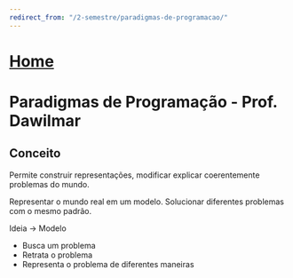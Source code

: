```yaml
---
redirect_from: "/2-semestre/paradigmas-de-programacao/"
---
```


# [Home](/engenharia-de-computacao/)

# Paradigmas de Programação - Prof. Dawilmar

## Conceito

Permite construir representações, modificar explicar coerentemente problemas do mundo.

Representar o mundo real em um modelo. Solucionar diferentes problemas com o mesmo padrão.

Ideia -> Modelo

- Busca um problema
- Retrata o problema
- Representa o problema de diferentes maneiras
